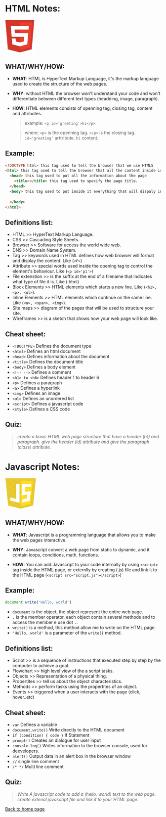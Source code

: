 # **HTML Notes:**
![HTML](img/html.png)

## WHAT/WHY/HOW:
+ **WHAT**: HTML is HyperText Markup Language, it's the markup language used to create the structure of the web pages.

+ **WHY**: without HTML the browser won't understand your code and won't differentiate between different text types (headding, image, paragraph).

+ **HOW**: HTML elements consists of openning tag, closing tag, content and attributes.
  > example: `<p id='greeting'>hi</p>`.

  > where:  `<p>` is the openning tag.
  > `</p>` is the closing tag.
  > `id='greeting'` arttribute.
  > `hi` content.

## Example:
  ```HTML
  <!DOCTYPE html> this tag used to tell the browser that we use HTML5
  <html> this tag used to tell the browser that all the content inside is HTML
    <head> this tag used to put all the information about the page
      <title></title> this tag used to specify the page title.
    </head>
    <body> this tag used to put inside it everything that will dispaly in the page window.

    </body>
  </html>
  ```
## Definitions list:
+ HTML >> HyperText Markup Language.
+ CSS >> Cascading Style Sheets.
+ Browser >> Software for access the world wide web.
+ DNS >> Domain Name System.
+ Tag >> keywords used in HTML defines how web browser will format and display the content. Like (`<P>`)
+ Attribute >> special words used inside the opening tag to control the element's behaviour. Like (`<p id='p1'>`)
+ File extenstion >> is the suffix at the end of a filename that indicates what type of file it is. Like (.html)
+ Block Elements >> HTML elements which starts a new line. Like (`<h1>, <p>, <ul>`).
+ Inline Elements >> HTML elements which continue on the same line. Like (`<a>, <span>, <img>`).
+ Site maps >> diagram of the pages that will be used to structure your site. 
+ Wireframes >> is a sketch that shows how your web page will look like.

## Cheat sheet:
+ `<!DOCTYPE>` Defines the document type
+ `<html>` Defines an html document
+ `<head>` Defines information about the document
+ `<title>` Defines the document title
+ `<body>` Defines a body element
+ `<!-- -->` Defines a comment
+ `<h1> to <h6>` Defines header 1 to header 6 
+ `<p>` Defines a paragraph
+ `<a>` Defines a hyperlink
+ `<img>` Defines an image
+ `<ul>` Defines an unordered list
+ `<script>` Defines a javascript code
+ `<style>` Defines a CSS code

## Quiz:
 > *create a basic HTML web page structure that have a header (h1) and paragraph. give the header (id) attribute and give the paragraph (class) attribute.*


# **Javascript Notes:**
![JS](img/js.png)

## WHAT/WHY/HOW:
+ **WHAT**: Javascript is a programming language that allows you to make the web pages interactive.

+ **WHY**: Javascript convert a web page from static to dynamic, and it contain loops, conditions, math, functions.

+ **HOW**: You can add Javascript to your code internally by using `<script>` tag inside the HTML page, or externlly by creating (.js) file and link it to the HTML page (`<script src="script.js"></script>`)

## Example:
```javascript
document.write('Hello, world')
```
+ `document` is the object, the object represent the entire web page.
+ `.` is the member operator, each object contain several methods and to access the member e use dot `.`.
+ `write()` is a method, this method allow me to write on the HTML page.
+ `'Hello, world'` is a parameter of the `write()` method.

## Definitions list:

+ Script >> is a sequence of instructions that executed step by step by the computer to achieve a goal.
+ Flowchart >> high level view of the a script tasks.
+ Objects >> Representation of a physical thing.
+ Propertites >> tell us about the object characteristics.
+ Methods >> perform tasks using the propertites of an object.
+ Events >> triggered when a user interacts with the page (click, hover..etc)

## Cheat sheet:

+ `var` Defines a variable
+ `document.write()` Write directly to the HTML document
+ `if (condition) { code }` If Statement
+ `prompt()` Creates an dialogue for user input
+ `console.log()` Writes information to the browser console, used for deevelopers.
+ `alert()` Output data in an alert box in the browser window
+ `//` single line comment
+ `/* */` Multi line comment  
## Quiz:
> *Write A javascript code to add a (hello, world) text to the web page. create extenal javascript file and link it to your HTML page.*

[Back to home page](../README.md)